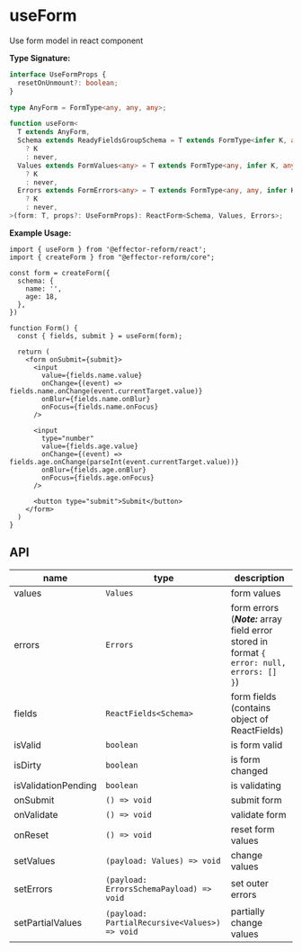 # useForm

Use form model in react component

__Type Signature:__

```ts
interface UseFormProps {
  resetOnUnmount?: boolean;
}

type AnyForm = FormType<any, any, any>;

function useForm<
  T extends AnyForm,
  Schema extends ReadyFieldsGroupSchema = T extends FormType<infer K, any, any>
    ? K
    : never,
  Values extends FormValues<any> = T extends FormType<any, infer K, any>
    ? K
    : never,
  Errors extends FormErrors<any> = T extends FormType<any, any, infer K>
    ? K
    : never,
>(form: T, props?: UseFormProps): ReactForm<Schema, Values, Errors>;
```

__Example Usage:__

```tsx
import { useForm } from '@effector-reform/react';
import { createForm } from "@effector-reform/core";

const form = createForm({
  schema: {
    name: '',
    age: 18,
  },
})

function Form() {
  const { fields, submit } = useForm(form);

  return (
    <form onSubmit={submit}>
      <input
        value={fields.name.value}
        onChange={(event) => fields.name.onChange(event.currentTarget.value)}
        onBlur={fields.name.onBlur}
        onFocus={fields.name.onFocus}
      />
      
      <input
        type="number"
        value={fields.age.value}
        onChange={(event) => fields.age.onChange(parseInt(event.currentTarget.value))}
        onBlur={fields.age.onBlur}
        onFocus={fields.age.onFocus}
      />
      
      <button type="submit">Submit</button>
    </form>
  )
}
```


## API

| name                | type                                          | description                                                                                |
|---------------------|-----------------------------------------------|--------------------------------------------------------------------------------------------|
| values              | `Values`                                      | form values                                                                                |
| errors              | `Errors`                                      | form errors (***Note:*** array field error stored in format `{ error: null, errors: [] }`) |
| fields              | `ReactFields<Schema>`                         | form fields (contains object of ReactFields)                                               |
| isValid             | `boolean`                                     | is form valid                                                                              |
| isDirty             | `boolean`                                     | is form changed                                                                            |
| isValidationPending | `boolean`                                     | is validating                                                                              |
| onSubmit            | `() => void`                                  | submit form                                                                                |
| onValidate          | `() => void`                                  | validate form                                                                              |
| onReset             | `() => void`                                  | reset form values                                                                          |
| setValues           | `(payload: Values) => void`                   | change values                                                                              |
| setErrors           | `(payload: ErrorsSchemaPayload) => void`      | set outer errors                                                                           |
| setPartialValues    | `(payload: PartialRecursive<Values>) => void` | partially change values                                                                    |
